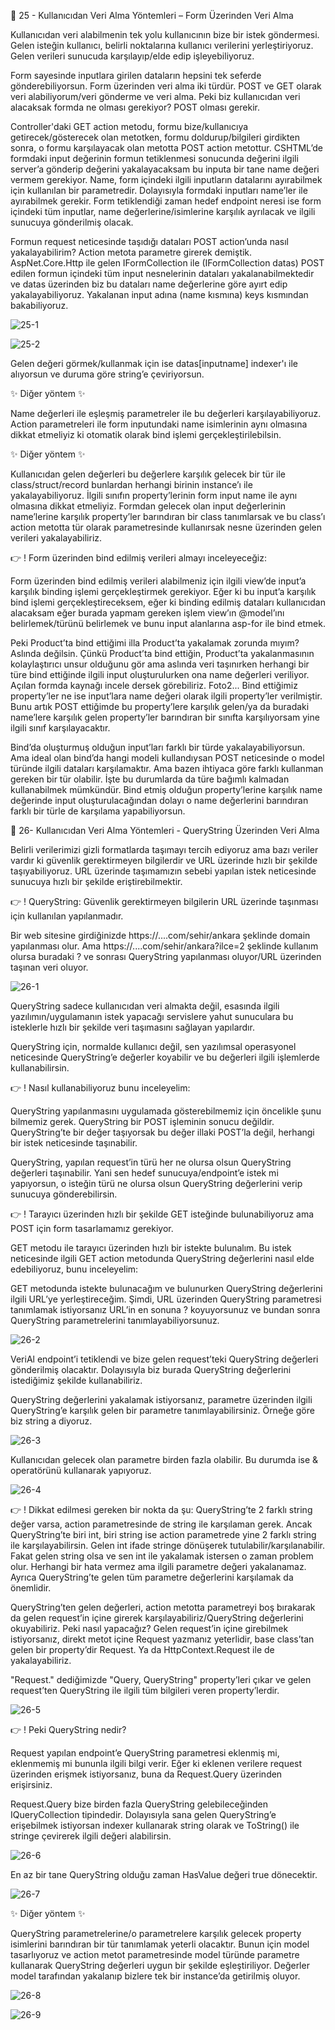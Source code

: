 👋 25 - Kullanıcıdan Veri Alma Yöntemleri – Form Üzerinden Veri Alma



Kullanıcıdan veri alabilmenin tek yolu kullanıcının bize bir istek göndermesi. Gelen isteğin kullanıcı, belirli noktalarına kullanıcı verilerini yerleştiriyoruz. Gelen verileri sunucuda karşılayıp/elde edip işleyebiliyoruz.

Form sayesinde inputlara girilen dataların hepsini tek seferde gönderebiliyorsun. Form üzerinden veri alma iki türdür. POST ve GET olarak veri alabiliyorum/veri gönderme ve veri alma. Peki biz kullanıcıdan veri alacaksak formda ne olması gerekiyor? POST olması gerekir.

Controller'daki GET action metodu, formu bize/kullanıcıya getirecek/gösterecek olan metotken, formu doldurup/bilgileri girdikten sonra, o formu karşılayacak olan metotta POST action metottur. CSHTML’de formdaki input değerinin formun tetiklenmesi sonucunda değerini ilgili server’a gönderip değerini yakalayacaksam bu inputa bir tane name değeri vermem gerekiyor. Name, form içindeki ilgili inputların datalarını ayırabilmek için kullanılan bir parametredir. Dolayısıyla formdaki inputları name’ler ile ayırabilmek gerekir. Form tetiklendiği zaman hedef endpoint neresi ise form içindeki tüm inputlar, name değerlerine/isimlerine karşılık ayrılacak ve ilgili sunucuya gönderilmiş olacak.

Formun request neticesinde taşıdığı dataları POST action’unda nasıl yakalayabilirim? Action metota parametre girerek demiştik. AspNet.Core.Http ile gelen IFormCollection ile (IFormCollection datas) POST edilen formun içindeki tüm input nesnelerinin dataları yakalanabilmektedir ve datas üzerinden biz bu dataları name değerlerine göre ayırt edip yakalayabiliyoruz. Yakalanan input adına (name kısmına) keys kısmından bakabiliyoruz.

![25-1](https://github.com/user-attachments/assets/73fe8f5b-2eb3-400e-8667-25d2e46d1210)

![25-2](https://github.com/user-attachments/assets/7dc51800-f396-40da-a21c-06ec0a8eb204)

Gelen değeri görmek/kullanmak için ise datas[inputname] indexer'ı ile alıyorsun ve duruma göre string’e çeviriyorsun.

✨ Diğer yöntem ✨



Name değerleri ile eşleşmiş parametreler ile bu değerleri karşılayabiliyoruz. Action parametreleri ile form inputundaki name isimlerinin aynı olmasına dikkat etmeliyiz ki otomatik olarak bind işlemi gerçekleştirilebilsin.


✨ Diğer yöntem ✨



Kullanıcıdan gelen değerleri bu değerlere karşılık gelecek bir tür ile class/struct/record bunlardan herhangi birinin instance’ı ile yakalayabiliyoruz. İlgili sınıfın property’lerinin form input name ile aynı olmasına dikkat etmeliyiz. Formdan gelecek olan input değerlerinin name’lerine karşılık property’ler barındıran bir class tanımlarsak ve bu class’ı action metotta tür olarak parametresinde kullanırsak nesne üzerinden gelen verileri yakalayabiliriz.

👉 ! Form üzerinden bind edilmiş verileri almayı inceleyeceğiz:



Form üzerinden bind edilmiş verileri alabilmeniz için ilgili view’de input’a karşılık binding işlemi gerçekleştirmek gerekiyor. Eğer ki bu input’a karşılık bind işlemi gerçekleştireceksem, eğer ki binding edilmiş dataları kullanıcıdan alacaksam eğer burada yapmam gereken işlem view’ın @model’ını belirlemek/türünü belirlemek ve bunu input alanlarına asp-for ile bind etmek.

Peki Product’ta bind ettiğimi illa Product’ta yakalamak zorunda mıyım? Aslında değilsin. Çünkü Product’ta bind ettiğin, Product’ta yakalanmasının kolaylaştırıcı unsur olduğunu gör ama aslında veri taşınırken herhangi bir türe bind ettiğinde ilgili input oluşturulurken ona name değerleri veriliyor. Açılan formda kaynağı incele dersek görebiliriz. Foto2... Bind ettiğimiz property’ler ne ise input’lara name değeri olarak ilgili property’ler verilmiştir. Bunu artık POST ettiğimde bu property’lere karşılık gelen/ya da buradaki name’lere karşılık gelen property’ler barındıran bir sınıfta karşılıyorsam yine ilgili sınıf karşılayacaktır.

Bind’da oluşturmuş olduğun input’ları farklı bir türde yakalayabiliyorsun. Ama ideal olan bind’da hangi modeli kullandıysan POST neticesinde o model türünde ilgili dataları karşılamaktır. Ama bazen ihtiyaca göre farklı kullanman gereken bir tür olabilir. İşte bu durumlarda da türe bağımlı kalmadan kullanabilmek mümkündür. Bind etmiş olduğun property’lerine karşılık name değerinde input oluşturulacağından dolayı o name değerlerini barındıran farklı bir türle de karşılama yapabiliyorsun.


👋 26- Kullanıcıdan Veri Alma Yöntemleri - QueryString Üzerinden Veri Alma



Belirli verilerimizi gizli formatlarda taşımayı tercih ediyoruz ama bazı veriler vardır ki güvenlik gerektirmeyen bilgilerdir ve URL üzerinde hızlı bir şekilde taşıyabiliyoruz. URL üzerinde taşımamızın sebebi yapılan istek neticesinde sunucuya hızlı bir şekilde eriştirebilmektir.

👉 ! QueryString: Güvenlik gerektirmeyen bilgilerin URL üzerinde taşınması için kullanılan yapılanmadır.

Bir web sitesine girdiğinizde https://....com/sehir/ankara şeklinde domain yapılanması olur. Ama https://....com/sehir/ankara?ilce=2 şeklinde kullanım olursa buradaki ? ve sonrası QueryString yapılanması oluyor/URL üzerinden taşınan veri oluyor.

![26-1](https://github.com/user-attachments/assets/fd6b3216-dda4-4d07-9fce-2603b3b00047)

QueryString sadece kullanıcıdan veri almakta değil, esasında ilgili yazılımın/uygulamanın istek yapacağı servislere yahut sunuculara bu isteklerle hızlı bir şekilde veri taşımasını sağlayan yapılardır.

QueryString için, normalde kullanıcı değil, sen yazılımsal operasyonel neticesinde QueryString’e değerler koyabilir ve bu değerleri ilgili işlemlerde kullanabilirsin.

👉 ! Nasıl kullanabiliyoruz bunu inceleyelim:



QueryString yapılanmasını uygulamada gösterebilmemiz için öncelikle şunu bilmemiz gerek. QueryString bir POST işleminin sonucu değildir. QueryString’te bir değer taşıyorsak bu değer illaki POST’la değil, herhangi bir istek neticesinde taşınabilir.

QueryString, yapılan request’in türü her ne olursa olsun QueryString değerleri taşınabilir. Yani sen hedef sunucuya/endpoint’e istek mi yapıyorsun, o isteğin türü ne olursa olsun QueryString değerlerini verip sunucuya gönderebilirsin.

👉 ! Tarayıcı üzerinden hızlı bir şekilde GET isteğinde bulunabiliyoruz ama POST için form tasarlamamız gerekiyor.

GET metodu ile tarayıcı üzerinden hızlı bir istekte bulunalım. Bu istek neticesinde ilgili GET action metodunda QueryString değerlerini nasıl elde edebiliyoruz, bunu inceleyelim:

GET metodunda istekte bulunacağım ve bulunurken QueryString değerlerini ilgili URL’ye yerleştireceğim. Şimdi, URL üzerinden QueryString parametresi tanımlamak istiyorsanız URL’in en sonuna ? koyuyorsunuz ve bundan sonra QueryString parametrelerini tanımlayabiliyorsunuz.

![26-2](https://github.com/user-attachments/assets/f902d06e-b081-425b-9e31-7762bc14f4ce)

VeriAl endpoint’i tetiklendi ve bize gelen request’teki QueryString değerleri gönderilmiş olacaktır. Dolayısıyla biz burada QueryString değerlerini istediğimiz şekilde kullanabiliriz.

QueryString değerlerini yakalamak istiyorsanız, parametre üzerinden ilgili QueryString’e karşılık gelen bir parametre tanımlayabilirsiniz. Örneğe göre biz string a diyoruz.

![26-3](https://github.com/user-attachments/assets/adf3bc22-452a-4d72-8066-c5af7feb5fcb)

Kullanıcıdan gelecek olan parametre birden fazla olabilir. Bu durumda ise & operatörünü kullanarak yapıyoruz. 

![26-4](https://github.com/user-attachments/assets/2e73d6e7-8c40-4e58-a0ff-a1d845596902)

👉 ! Dikkat edilmesi gereken bir nokta da şu: QueryString’te 2 farklı string değer varsa, action parametresinde de string ile karşılaman gerek. Ancak QueryString’te biri int, biri string ise action parametrede yine 2 farklı string ile karşılayabilirsin. Gelen int ifade stringe dönüşerek tutulabilir/karşılanabilir. Fakat gelen string olsa ve sen int ile yakalamak istersen o zaman problem olur. Herhangi bir hata vermez ama ilgili parametre değeri yakalanamaz. Ayrıca QueryString’te gelen tüm parametre değerlerini karşılamak da önemlidir.


QueryString’ten gelen değerleri, action metotta parametreyi boş bırakarak da gelen request’in içine girerek karşılayabiliriz/QueryString değerlerini okuyabiliriz. Peki nasıl yapacağız? Gelen request’in içine girebilmek istiyorsanız, direkt metot içine Request yazmanız yeterlidir, base class’tan gelen bir property’dir Request. Ya da HttpContext.Request ile de yakalayabiliriz.

"Request." dediğimizde "Query, QueryString" property’leri çıkar ve gelen request’ten QueryString ile ilgili tüm bilgileri veren property’lerdir. 

![26-5](https://github.com/user-attachments/assets/48997271-5dd4-4a25-bc70-f3741053e466)

👉 ! Peki QueryString nedir? 


Request yapılan endpoint’e QueryString parametresi eklenmiş mi, eklenmemiş mi bununla ilgili bilgi verir. Eğer ki eklenen verilere request üzerinden erişmek istiyorsanız, buna da Request.Query üzerinden erişirsiniz.

Request.Query bize birden fazla QueryString gelebileceğinden IQueryCollection tipindedir. Dolayısıyla sana gelen QueryString’e erişebilmek istiyorsan indexer kullanarak string olarak ve ToString() ile stringe çevirerek ilgili değeri alabilirsin. 

![26-6](https://github.com/user-attachments/assets/8ce65162-0293-45f0-ac98-cc0c905af1cd)

En az bir tane QueryString olduğu zaman HasValue değeri true dönecektir.

![26-7](https://github.com/user-attachments/assets/55b7e1db-2492-4bee-be7b-6be44eb807ef)

✨ Diğer yöntem ✨



QueryString parametrelerine/o parametrelere karşılık gelecek property isimlerini barındıran bir tür tanımlamak yeterli olacaktır. Bunun için model tasarlıyoruz ve action metot parametresinde model türünde parametre kullanarak QueryString değerleri uygun bir şekilde eşleştiriliyor. Değerler model tarafından yakalanıp bizlere tek bir instance’da getirilmiş oluyor.

![26-8](https://github.com/user-attachments/assets/e6b023dd-c545-4126-8625-80696c3e8ef3)

![26-9](https://github.com/user-attachments/assets/02692a34-ed72-473e-927a-99e3909bb329)
